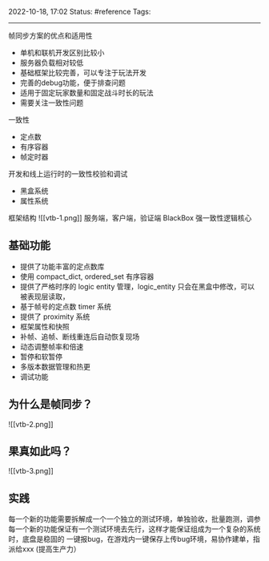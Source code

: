2022-10-18, 17:02
Status: #reference
Tags:

---

帧同步方案的优点和适用性

- 单机和联机开发区别比较小
- 服务器负载相对较低
- 基础框架比较完善，可以专注于玩法开发
- 完善的debug功能，便于排查问题
- 适用于固定玩家数量和固定战斗时长的玩法
- 需要关注一致性问题

一致性

- 定点数
- 有序容器
- 帧定时器

开发和线上运行时的一致性校验和调试

- 黑盒系统
- 属性系统

框架结构
![[vtb-1.png]]
服务端，客户端，验证端
BlackBox 强一致性逻辑核心

## 基础功能

- 提供了功能丰富的定点数库
- 使用 compact_dict, ordered_set 有序容器
- 提供了严格时序的 logic entity 管理，logic_entity 只会在黑盒中修改，可以被表现层读取，
- 基于帧号的定点数 timer 系统
- 提供了 proximity 系统
- 框架属性和快照
- 补帧、追帧、断线重连后自动恢复现场
- 动态调整帧率和倍速
- 暂停和软暂停
- 多版本数据管理和热更
- 调试功能

## 为什么是帧同步？

![[vtb-2.png]]

## 果真如此吗？

![[vtb-3.png]]

## 实践

每一个新的功能需要拆解成一个一个独立的测试环境，单独验收，批量跑测，调参
每一个新的功能保证有一个测试环境去先行，这样才能保证组成为一个复杂的系统时，底盘是稳固的
一键报bug，在游戏内一键保存上传bug环境，易协作建单，指派给xxx (提高生产力）
